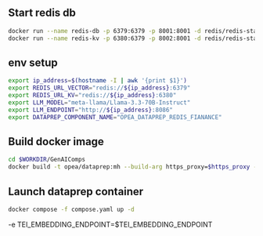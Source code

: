 ## Start redis db
```bash
docker run --name redis-db -p 6379:6379 -p 8001:8001 -d redis/redis-stack:7.2.0-v9
docker run --name redis-kv -p 6380:6379 -p 8002:8001 -d redis/redis-stack:7.2.0-v9
```

## env setup
```bash
export ip_address=$(hostname -I | awk '{print $1}')
export REDIS_URL_VECTOR="redis://${ip_address}:6379"
export REDIS_URL_KV="redis://${ip_address}:6380"
export LLM_MODEL="meta-llama/Llama-3.3-70B-Instruct"
export LLM_ENDPOINT="http://${ip_address}:8086"
export DATAPREP_COMPONENT_NAME="OPEA_DATAPREP_REDIS_FIANANCE"
```

## Build docker image
```bash
cd $WORKDIR/GenAIComps
docker build -t opea/dataprep:mh --build-arg https_proxy=$https_proxy --build-arg http_proxy=$http_proxy -f comps/dataprep/src/Dockerfile .
```

## Launch dataprep container
```bash
docker compose -f compose.yaml up -d
```
-e TEI_EMBEDDING_ENDPOINT=$TEI_EMBEDDING_ENDPOINT 
